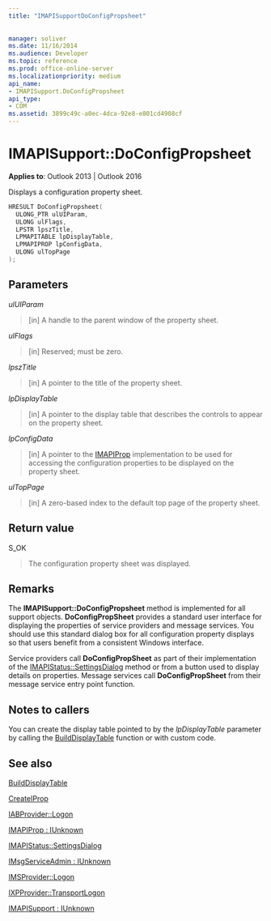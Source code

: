```yaml
---
title: "IMAPISupportDoConfigPropsheet"
 
 
manager: soliver
ms.date: 11/16/2014
ms.audience: Developer
ms.topic: reference
ms.prod: office-online-server
ms.localizationpriority: medium
api_name:
- IMAPISupport.DoConfigPropsheet
api_type:
- COM
ms.assetid: 3899c49c-a0ec-4dca-92e8-e801cd4908cf
---
```


# IMAPISupport::DoConfigPropsheet

  
  
**Applies to**: Outlook 2013 | Outlook 2016 
  
Displays a configuration property sheet.
  
```cpp
HRESULT DoConfigPropsheet(
  ULONG_PTR ulUIParam,
  ULONG ulFlags,
  LPSTR lpszTitle,
  LPMAPITABLE lpDisplayTable,
  LPMAPIPROP lpConfigData,
  ULONG ulTopPage
);
```

## Parameters

 _ulUIParam_
  
> [in] A handle to the parent window of the property sheet.
    
 _ulFlags_
  
> [in] Reserved; must be zero.
    
 _lpszTitle_
  
> [in] A pointer to the title of the property sheet.
    
 _lpDisplayTable_
  
> [in] A pointer to the display table that describes the controls to appear on the property sheet.
    
 _lpConfigData_
  
> [in] A pointer to the [IMAPIProp](imapipropiunknown.md) implementation to be used for accessing the configuration properties to be displayed on the property sheet. 
    
 _ulTopPage_
  
> [in] A zero-based index to the default top page of the property sheet.
    
## Return value

S_OK 
  
> The configuration property sheet was displayed.
    
## Remarks

The **IMAPISupport::DoConfigPropsheet** method is implemented for all support objects. **DoConfigPropSheet** provides a standard user interface for displaying the properties of service providers and message services. You should use this standard dialog box for all configuration property displays so that users benefit from a consistent Windows interface. 
  
Service providers call **DoConfigPropSheet** as part of their implementation of the [IMAPIStatus::SettingsDialog](imapistatus-settingsdialog.md) method or from a button used to display details on properties. Message services call **DoConfigPropSheet** from their message service entry point function. 
  
## Notes to callers

You can create the display table pointed to by the  _lpDisplayTable_ parameter by calling the [BuildDisplayTable](builddisplaytable.md) function or with custom code. 
  
## See also



[BuildDisplayTable](builddisplaytable.md)
  
[CreateIProp](createiprop.md)
  
[IABProvider::Logon](iabprovider-logon.md)
  
[IMAPIProp : IUnknown](imapipropiunknown.md)
  
[IMAPIStatus::SettingsDialog](imapistatus-settingsdialog.md)
  
[IMsgServiceAdmin : IUnknown](imsgserviceadminiunknown.md)
  
[IMSProvider::Logon](imsprovider-logon.md)
  
[IXPProvider::TransportLogon](ixpprovider-transportlogon.md)
  
[IMAPISupport : IUnknown](imapisupportiunknown.md)

